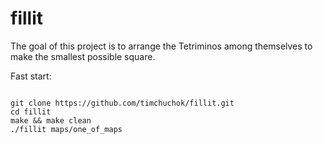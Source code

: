 # fillit
The goal of this project is to arrange the Tetriminos among themselves to make the smallest possible square.

Fast start: 
<pre>
<code>
git clone https://github.com/timchuchok/fillit.git
cd fillit
make && make clean
./fillit maps/one_of_maps
<code>
</pre>
